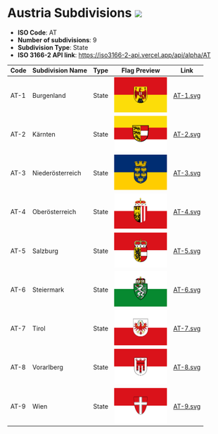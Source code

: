 # Austria Subdivisions ![](https://flagcdn.com/h40/at.png)

- **ISO Code**: AT
- **Number of subdivisions**: 9
- **Subdivision Type**: State
- **ISO 3166-2 API link**: https://iso3166-2-api.vercel.app/api/alpha/AT

| Code  | Subdivision Name         | Type | Flag Preview | Link |
|-------|--------------------------|--------------| -------------- |----------|
| AT-1 | Burgenland | State | <img src='https://raw.githubusercontent.com/amckenna41/iso3166-flags/main/iso3166-2-flags/AT/AT-1.svg' height='80'> | [AT-1.svg](https://github.com/amckenna41/iso3166-flags/blob/main/iso3166-2-flags/AT/AT-1.svg) |
| AT-2 | Kärnten | State | <img src='https://raw.githubusercontent.com/amckenna41/iso3166-flags/main/iso3166-2-flags/AT/AT-2.svg' height='80'> | [AT-2.svg](https://github.com/amckenna41/iso3166-flags/blob/main/iso3166-2-flags/AT/AT-2.svg) |
| AT-3 | Niederösterreich | State | <img src='https://raw.githubusercontent.com/amckenna41/iso3166-flags/main/iso3166-2-flags/AT/AT-3.svg' height='80'> | [AT-3.svg](https://github.com/amckenna41/iso3166-flags/blob/main/iso3166-2-flags/AT/AT-3.svg) |
| AT-4 | Oberösterreich | State | <img src='https://raw.githubusercontent.com/amckenna41/iso3166-flags/main/iso3166-2-flags/AT/AT-4.svg' height='80'> | [AT-4.svg](https://github.com/amckenna41/iso3166-flags/blob/main/iso3166-2-flags/AT/AT-4.svg) |
| AT-5 | Salzburg | State | <img src='https://raw.githubusercontent.com/amckenna41/iso3166-flags/main/iso3166-2-flags/AT/AT-5.svg' height='80'> | [AT-5.svg](https://github.com/amckenna41/iso3166-flags/blob/main/iso3166-2-flags/AT/AT-5.svg) |
| AT-6 | Steiermark | State | <img src='https://raw.githubusercontent.com/amckenna41/iso3166-flags/main/iso3166-2-flags/AT/AT-6.svg' height='80'> | [AT-6.svg](https://github.com/amckenna41/iso3166-flags/blob/main/iso3166-2-flags/AT/AT-6.svg) |
| AT-7 | Tirol | State | <img src='https://raw.githubusercontent.com/amckenna41/iso3166-flags/main/iso3166-2-flags/AT/AT-7.svg' height='80'> | [AT-7.svg](https://github.com/amckenna41/iso3166-flags/blob/main/iso3166-2-flags/AT/AT-7.svg) |
| AT-8 | Vorarlberg | State | <img src='https://raw.githubusercontent.com/amckenna41/iso3166-flags/main/iso3166-2-flags/AT/AT-8.svg' height='80'> | [AT-8.svg](https://github.com/amckenna41/iso3166-flags/blob/main/iso3166-2-flags/AT/AT-8.svg) |
| AT-9 | Wien | State | <img src='https://raw.githubusercontent.com/amckenna41/iso3166-flags/main/iso3166-2-flags/AT/AT-9.svg' height='80'> | [AT-9.svg](https://github.com/amckenna41/iso3166-flags/blob/main/iso3166-2-flags/AT/AT-9.svg) |
